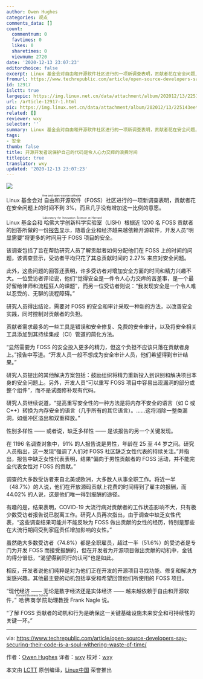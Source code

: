 ```yaml
---
author: Owen Hughes
categories: 观点
comments_data: []
count:
  commentnum: 0
  favtimes: 0
  likes: 0
  sharetimes: 0
  viewnum: 2720
date: '2020-12-13 23:07:23'
editorchoice: false
excerpt: Linux 基金会对自由和开源软件社区进行的一项新调查表明，贡献者花在安全问题上的时间不到 3%，而且几乎没有增加这一比例的意愿。
fromurl: https://www.techrepublic.com/article/open-source-developers-say-securing-their-code-is-a-soul-withering-waste-of-time/
id: 12917
islctt: true
largepic: https://img.linux.net.cn/data/attachment/album/202012/13/225143eetw85e55zcw9958.jpg
url: /article-12917-1.html
pic: https://img.linux.net.cn/data/attachment/album/202012/13/225143eetw85e55zcw9958.jpg.thumb.jpg
related: []
reviewer: wxy
selector: ''
summary: Linux 基金会对自由和开源软件社区进行的一项新调查表明，贡献者花在安全问题上的时间不到 3%，而且几乎没有增加这一比例的意愿。
tags:
- 安全
thumb: false
title: 开源开发者说保护自己的代码是令人心力交瘁的浪费时间
titlepic: true
translator: wxy
updated: '2020-12-13 23:07:23'
---
```


![](/data/attachment/album/202012/13/225143eetw85e55zcw9958.jpg)


Linux 基金会对<ruby> 自由和开源软件 <rp>  （ </rp> <rt>  free and open-source software </rt> <rp>  ） </rp></ruby>（FOSS）社区进行的一项新调查表明，贡献者花在安全问题上的时间不到 3%，而且几乎没有增加这一比例的意愿。


Linux 基金会和<ruby> 哈佛大学创新科学实验室 <rp>  （ </rp> <rt>  Laboratory for Innovation Science at Harvard </rt> <rp>  ） </rp></ruby>（LISH）根据近 1200 名 FOSS 贡献者的回答所做的一份[报告](https://www.linuxfoundation.org/wp-content/uploads/2020/12/2020FOSSContributorSurveyReport_V7.pdf)显示，随着企业和经济越来越依赖开源软件，开发人员“明显需要”将更多的时间用于 FOSS 项目的安全。


该调查包括了旨在帮助研究人员了解贡献者如何分配他们在 FOSS 上的时间的问题，该调查显示，受访者平均只花了其总贡献时间的 2.27% 来应对安全问题。


此外，这些问题的回答还表明，许多受访者对增加安全方面的时间和精力兴趣不大。一位受访者评论说，他们“觉得安全是一件令人心力交瘁的苦差事，是一个最好留给律师和流程狂人的课题”，而另一位受访者则说：“我发现安全是一个令人难以忍受的、无聊的流程障碍。”


研究人员得出结论，需要对 FOSS 的安全和审计采取一种新的方法，以改善安全实践，同时控制对贡献者的负担。


贡献者需求最多的一些工具是错误和安全修复、免费的安全审计，以及将安全相关工具添加到其持续集成（CI）管道的简化方法。


“显然需要为 FOSS 的安全投入更多的精力，但这个负担不应该只落在贡献者身上。”报告中写道。“开发人员一般不想成为安全审计人员，他们希望得到审计结果。”


研究人员提出的其他解决方案包括：鼓励组织将精力重新投入到识别和解决项目本身的安全问题上。另外，开发人员“可以重写 FOSS 项目中容易出现漏洞的部分或整个组件”，而不是试图修补现有代码。


研究人员继续说道，“提高重写安全性的一种方法是将内存不安全的语言（如 C 或 C++）转换为内存安全的语言（几乎所有的其它语言）。……这将消除一整类漏洞，如缓冲区溢出和双重释放。”


性别多样性 —— 或者说，缺乏多样性 —— 是该报告的另一个关键发现。


在 1196 名调查对象中，91% 的人报告说是男性，年龄在 25 至 44 岁之间。研究人员指出，这一发现“强调了人们对 FOSS 社区缺乏女性代表的持续关注。”并指出，报告中缺乏女性代表表明，结果“偏向于男性贡献者的 FOSS 活动，并不能完全代表女性对 FOSS 的贡献。”


调查的大多数受访者来自北美或欧洲，大多数人从事全职工作。将近一半（48.7%）的人说，他们在开放源码贡献上花费的时间得到了雇主的报酬，而 44.02% 的人说，这是他们唯一得到报酬的途径。


有趣的是，结果表明，COVID-19 大流行病对贡献者的工作状态影响不大，只有极少数受访者报告说已脱离工作。研究人员再次指出，由于调查中缺乏女性代表，“这些调查结果可能并不能反映为 FOSS 做出贡献的女性的经历，特别是那些在大流行期间受到家庭责任增加影响的女性。”


虽然绝大多数受访者（74.8%）都是全职雇员，超过一半（51.6%）的受访者是专门为开发 FOSS 而接受报酬的，但在开发者为开源项目做出贡献的动机中，金钱的得分很低，“渴望得到同行的认可”也是如此。


相反，开发者说他们纯粹是对为他们正在开发的开源项目寻找功能、修复和解决方案感兴趣。其他最主要的动机包括享受和希望回馈他们所使用的 FOSS 项目。


“现代经济 —— 无论是数字经济还是实体经济 —— 越来越依赖于自由和开源软件，”<ruby> 哈佛商学院 <rp>  （ </rp> <rt>  Harvard Business School </rt> <rp>  ） </rp></ruby>助理教授 Frank Nagle 说。


“了解 FOSS 贡献者的动机和行为是确保这一关键基础设施未来安全和可持续性的关键一环。”




---


via: <https://www.techrepublic.com/article/open-source-developers-say-securing-their-code-is-a-soul-withering-waste-of-time/> 


作者：[Owen Hughes](https://www.techrepublic.com/meet-the-team/uk/owen-hughes/) 译者：[wxy](https://github.com/wxy) 校对：[wxy](https://github.com/wxy)


本文由 [LCTT](https://github.com/LCTT/TranslateProject) 原创编译，[Linux中国](/article-12915-1.html) 荣誉推出